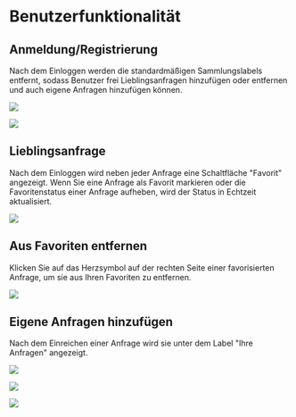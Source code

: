 # Benutzerfunktionalität

## Anmeldung/Registrierung

Nach dem Einloggen werden die standardmäßigen Sammlungslabels entfernt, sodass Benutzer frei Lieblingsanfragen hinzufügen oder entfernen und auch eigene Anfragen hinzufügen können.

![](https://img.newzone.top/2023-06-05-13-51-23.png?imageMogr2/format/webp/thumbnail/500x)

![](https://img.newzone.top/2023-06-05-13-53-20.png?imageMogr2/format/webp)

## Lieblingsanfrage

Nach dem Einloggen wird neben jeder Anfrage eine Schaltfläche "Favorit" angezeigt. Wenn Sie eine Anfrage als Favorit markieren oder die Favoritenstatus einer Anfrage aufheben, wird der Status in Echtzeit aktualisiert.

![](https://img.newzone.top/2023-06-05-13-56-01.png?imageMogr2/format/webp/thumbnail/500x)

## Aus Favoriten entfernen

Klicken Sie auf das Herzsymbol auf der rechten Seite einer favorisierten Anfrage, um sie aus Ihren Favoriten zu entfernen.

![](https://img.newzone.top/2023-06-05-13-57-27.png?imageMogr2/format/webp/thumbnail/500x)

## Eigene Anfragen hinzufügen

Nach dem Einreichen einer Anfrage wird sie unter dem Label "Ihre Anfragen" angezeigt.

![](https://img.newzone.top/2023-06-05-13-58-16.png?imageMogr2/format/webp/thumbnail/500x)

![](https://img.newzone.top/2023-06-05-14-06-09.png?imageMogr2/format/webp)

![](https://img.newzone.top/2023-06-05-14-08-52.png?imageMogr2/format/webp/thumbnail/500x)

